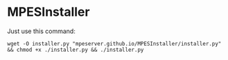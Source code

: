 # MPESInstaller

Just use this command:
```
wget -O installer.py "mpeserver.github.io/MPESInstaller/installer.py" && chmod +x ./installer.py && ./installer.py
```

